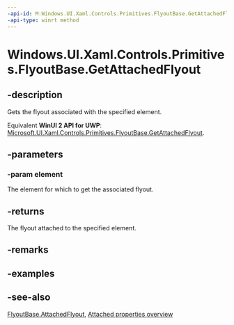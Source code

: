 ```yaml
---
-api-id: M:Windows.UI.Xaml.Controls.Primitives.FlyoutBase.GetAttachedFlyout(Windows.UI.Xaml.FrameworkElement)
-api-type: winrt method
---
```


<!-- Method syntax
public Windows.UI.Xaml.Controls.Primitives.FlyoutBase GetAttachedFlyout(Windows.UI.Xaml.FrameworkElement element)
-->

# Windows.UI.Xaml.Controls.Primitives.FlyoutBase.GetAttachedFlyout

## -description
Gets the flyout associated with the specified element.

Equivalent **WinUI 2 API for UWP**: [Microsoft.UI.Xaml.Controls.Primitives.FlyoutBase.GetAttachedFlyout](/windows/winui/api/microsoft.ui.xaml.controls.primitives.flyoutbase.getattachedflyout).

## -parameters
### -param element
The element for which to get the associated flyout.

## -returns
The flyout attached to the specified element.

## -remarks

## -examples

## -see-also

[FlyoutBase.AttachedFlyout](flyoutbase_attachedflyout.md), [Attached properties overview](/windows/uwp/xaml-platform/attached-properties-overview)
